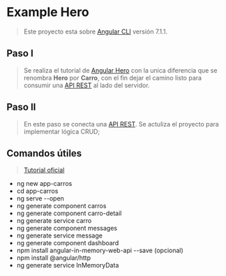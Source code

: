 # Example Hero

> Este proyecto esta sobre [Angular CLI](https://github.com/angular/angular-cli) versión 7.1.1.

## Paso I

> Se realiza el tutorial de [Angular Hero](https://angular.io/tutorial) con la unica diferencia que se renombra **Hero** por **Carro**, con el fin dejar el camino listo para consumir una [API REST](https://github.com/gonzaloperezbarrios/DDD-NET-CORE) al lado del servidor.

## Paso II
> En este paso se conecta una [API REST](https://github.com/gonzaloperezbarrios/DDD-NET-CORE). Se actuliza el proyecto para implementar lógica CRUD;

## Comandos útiles 
> [Tutorial oficial](https://angular.io/tutorial/toh-pt0)
- ng new app-carros
- cd app-carros
- ng serve --open
- ng generate component carros
- ng generate component carro-detail
- ng generate service carro
- ng generate component messages
- ng generate service message
- ng generate component dashboard
- npm install angular-in-memory-web-api --save (opcional)
- npm install @angular/http
- ng generate service InMemoryData
